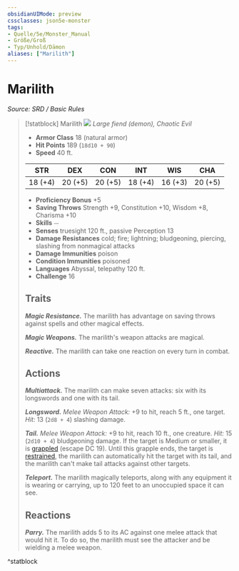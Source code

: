 ```yaml
---
obsidianUIMode: preview
cssclasses: json5e-monster
tags:
- Quelle/5e/Monster_Manual
- Größe/Groß
- Typ/Unhold/Dämon
aliases: ["Marilith"]
---
```

# Marilith
*Source: SRD / Basic Rules*  

> [!statblock] Marilith
> ![](compendium/bestiary/fiend/token/marilith.png#token)
> *Large fiend (demon), Chaotic Evil*
> 
> - **Armor Class** 18  (natural armor)
> - **Hit Points** 189 (`18d10 + 90`)
> - **Speed** 40 ft.
> 
> |STR|DEX|CON|INT|WIS|CHA|
> |:---:|:---:|:---:|:---:|:---:|:---:|
> |18 (+4)|20 (+5)|20 (+5)|18 (+4)|16 (+3)|20 (+5)|
> 
> - **Proficiency Bonus** +5
> - **Saving Throws** Strength +9, Constitution +10, Wisdom +8, Charisma +10
> - **Skills** ⏤
> - **Senses** truesight 120 ft., passive Perception 13
> - **Damage Resistances** cold; fire; lightning; bludgeoning, piercing, slashing from nonmagical attacks
> - **Damage Immunities** poison
> - **Condition Immunities** poisoned
> - **Languages** Abyssal, telepathy 120 ft.
> - **Challenge** 16
> 
> ## Traits
> 
> ***Magic Resistance.*** The marilith has advantage on saving throws against spells and other magical effects.
> 
> ***Magic Weapons.*** The marilith's weapon attacks are magical.
> 
> ***Reactive.*** The marilith can take one reaction on every turn in combat.
> 
> ## Actions
> 
> ***Multiattack.*** The marilith can make seven attacks: six with its longswords and one with its tail.
> 
> ***Longsword.*** *Melee Weapon Attack:* +9 to hit, reach 5 ft., one target. *Hit:* 13 (`2d8 + 4`) slashing damage.
> 
> ***Tail.*** *Melee Weapon Attack:* +9 to hit, reach 10 ft., one creature. *Hit:* 15 (`2d10 + 4`) bludgeoning damage. If the target is Medium or smaller, it is [grappled](rules/conditions.md#grappled) (escape DC 19). Until this grapple ends, the target is [restrained](rules/conditions.md#restrained), the marilith can automatically hit the target with its tail, and the marilith can't make tail attacks against other targets.
> 
> ***Teleport.*** The marilith magically teleports, along with any equipment it is wearing or carrying, up to 120 feet to an unoccupied space it can see.
> 
> ## Reactions
> 
> ***Parry.*** The marilith adds 5 to its AC against one melee attack that would hit it. To do so, the marilith must see the attacker and be wielding a melee weapon.
^statblock